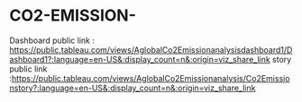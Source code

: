 # CO2-EMISSION-

Dashboard public link : https://public.tableau.com/views/AglobalCo2Emissionanalysisdashboard1/Dashboard1?:language=en-US&:display_count=n&:origin=viz_share_link
story public link :https://public.tableau.com/views/AglobalCo2Emissionanalysis/Co2Emissionstory?:language=en-US&:display_count=n&:origin=viz_share_link
